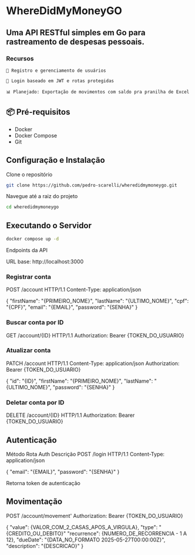 # WhereDidMyMoneyGO

## Uma API RESTful simples em Go para rastreamento de despesas pessoais.

### Recursos

    👤 Registro e gerenciamento de usuários

    🔐 Login baseado em JWT e rotas protegidas

    📊 Planejado: Exportação de movimentos com saldo pra pranilha de Excel

## 📦 Pré-requisitos

- Docker
- Docker Compose
- Git

## Configuração e Instalação

Clone o repositório

```bash
git clone https://github.com/pedro-scarelli/wheredidmymoneygo.git
```

Navegue até a raiz do projeto

```bash
cd wheredidmymoneygo
```

## Executando o Servidor

```bash
docker compose up -d
```

Endpoints da API

URL base: http://localhost:3000

### Registrar conta

POST /account HTTP/1.1
Content-Type: application/json

{
"firstName": "{PRIMEIRO_NOME}",
"lastName": "{ULTIMO_NOME}",
"cpf": "{CPF}",
"email": "{EMAIL}",
"password": "{SENHA}"
}

### Buscar conta por ID

GET /account/{ID} HTTP/1.1
Authorization: Bearer {TOKEN_DO_USUARIO}

### Atualizar conta

PATCH /account HTTP/1.1
Content-Type: application/json
Authorization: Bearer {TOKEN_DO_USUARIO}

{
"id": "{ID}",
"firstName": "{PRIMEIRO_NOME}",
"lastName": "{ULTIMO_NOME}",
"password": "{SENHA}"
}

### Deletar conta por ID

DELETE /account/{ID} HTTP/1.1
Authorization: Bearer {TOKEN_DO_USUARIO}

## Autenticação

Método Rota Auth Descrição
POST /login HTTP/1.1
Content-Type: application/json

{
"email": "{EMAIL}",
"password": "{SENHA}"
}

Retorna token de autenticação

## Movimentação

POST /account/movement'
Authorization: Bearer {TOKEN_DO_USUARIO}

{
"value": {VALOR_COM_2_CASAS_APOS_A_VIRGULA},
"type": "{CREDITO_OU_DEBITO}"
"recurrence": {NUMERO_DE_RECORRENCIA - 1 A 12},
"dueDate": "{DATA_NO_FORMATO 2025-05-27T00:00:00Z}",
"description": "{DESCRICAO}"
}
